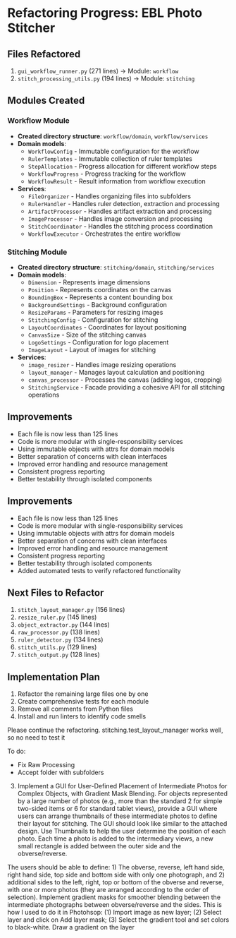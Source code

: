 # Refactoring Progress: EBL Photo Stitcher

## Files Refactored
1. `gui_workflow_runner.py` (271 lines) → Module: `workflow`
2. `stitch_processing_utils.py` (194 lines) → Module: `stitching`

## Modules Created

### Workflow Module
- **Created directory structure**: `workflow/domain`, `workflow/services`
- **Domain models**:
  - `WorkflowConfig` - Immutable configuration for the workflow
  - `RulerTemplates` - Immutable collection of ruler templates
  - `StepAllocation` - Progress allocation for different workflow steps
  - `WorkflowProgress` - Progress tracking for the workflow
  - `WorkflowResult` - Result information from workflow execution
- **Services**:
  - `FileOrganizer` - Handles organizing files into subfolders
  - `RulerHandler` - Handles ruler detection, extraction and processing 
  - `ArtifactProcessor` - Handles artifact extraction and processing
  - `ImageProcessor` - Handles image conversion and processing
  - `StitchCoordinator` - Handles the stitching process coordination
  - `WorkflowExecutor` - Orchestrates the entire workflow

### Stitching Module
- **Created directory structure**: `stitching/domain`, `stitching/services`
- **Domain models**:
  - `Dimension` - Represents image dimensions
  - `Position` - Represents coordinates on the canvas
  - `BoundingBox` - Represents a content bounding box
  - `BackgroundSettings` - Background configuration
  - `ResizeParams` - Parameters for resizing images
  - `StitchingConfig` - Configuration for stitching
  - `LayoutCoordinates` - Coordinates for layout positioning
  - `CanvasSize` - Size of the stitching canvas
  - `LogoSettings` - Configuration for logo placement
  - `ImageLayout` - Layout of images for stitching
- **Services**:
  - `image_resizer` - Handles image resizing operations
  - `layout_manager` - Manages layout calculation and positioning
  - `canvas_processor` - Processes the canvas (adding logos, cropping)
  - `StitchingService` - Facade providing a cohesive API for all stitching operations

## Improvements
- Each file is now less than 125 lines
- Code is more modular with single-responsibility services
- Using immutable objects with attrs for domain models
- Better separation of concerns with clean interfaces
- Improved error handling and resource management
- Consistent progress reporting
- Better testability through isolated components

## Improvements
- Each file is now less than 125 lines
- Code is more modular with single-responsibility services
- Using immutable objects with attrs for domain models
- Better separation of concerns with clean interfaces
- Improved error handling and resource management
- Consistent progress reporting
- Better testability through isolated components
- Added automated tests to verify refactored functionality

## Next Files to Refactor
1. `stitch_layout_manager.py` (156 lines)
2. `resize_ruler.py` (145 lines)
3. `object_extractor.py` (144 lines)
4. `raw_processor.py` (138 lines)
5. `ruler_detector.py` (134 lines)
6. `stitch_utils.py` (129 lines)
7. `stitch_output.py` (128 lines)

## Implementation Plan
1. Refactor the remaining large files one by one
2. Create comprehensive tests for each module
3. Remove all comments from Python files
4. Install and run linters to identify code smells


Please continue the refactoring. stitching.test_layout_manager works well, so no need to test it

To do:

- Fix Raw Processing
- Accept folder with subfolders

3. Implement a GUI for User-Defined Placement of Intermediate Photos for Complex Objects, with Gradient Mask Blending.
For objects represented by a large number of photos (e.g., more than the standard 2 for simple two-sided items or 6 for standard tablet views), provide a GUI where users can arrange thumbnails of these intermediate photos to define their layout for stitching. The GUI should look like similar to the attached design. Use Thumbnails to help the user determine the position of each photo. Each time a photo is added to the intermediary views, a new small rectangle is added between the outer side and the obverse/reverse.

The users should be able to define: 1) The obverse, reverse, left hand side, right hand side, top side and bottom side with only one photograph, and 2) additional sides to the left, right, top or bottom of the obverse and reverse, with one or more photos (they are arranged according to the order of selection).
Implement gradient masks for smoother blending between the intermediate photographs between obverse/reverse and the sides. This is how I used to do it in Photohsop: (1) Import image as new layer; (2) Select layer and click on Add layer mask; (3) Select the gradient tool and set colors to black-white. Draw a gradient on the layer
